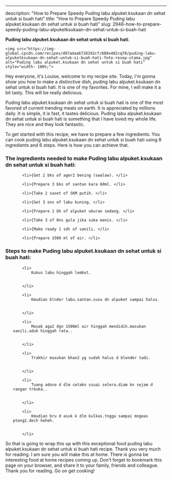 ---
description: "How to Prepare Speedy Puding labu alpuket.ksukaan dn sehat untuk si buah hati"
title: "How to Prepare Speedy Puding labu alpuket.ksukaan dn sehat untuk si buah hati"
slug: 2948-how-to-prepare-speedy-puding-labu-alpuketksukaan-dn-sehat-untuk-si-buah-hati

<p>
	<strong>Puding labu alpuket.ksukaan dn sehat untuk si buah hati</strong>. 
	
</p>
<p>
	
	<img src="https://img-global.cpcdn.com/recipes/d07adaa6728192cf/680x482cq70/puding-labu-alpuketksukaan-dn-sehat-untuk-si-buah-hati-foto-resep-utama.jpg" alt="Puding labu alpuket.ksukaan dn sehat untuk si buah hati" style="width: 100%;">
	
	
</p>
<p>
	Hey everyone, it's Louise, welcome to my recipe site. Today, I'm gonna show you how to make a distinctive dish, puding labu alpuket.ksukaan dn sehat untuk si buah hati. It is one of my favorites. For mine, I will make it a bit tasty. This will be really delicious.
</p>
	
<p>
	
</p>
<p>
	Puding labu alpuket.ksukaan dn sehat untuk si buah hati is one of the most favored of current trending meals on earth. It is appreciated by millions daily. It is simple, it is fast, it tastes delicious. Puding labu alpuket.ksukaan dn sehat untuk si buah hati is something that I have loved my whole life. They are nice and they look fantastic.
</p>

<p>
To get started with this recipe, we have to prepare a few ingredients. You can cook puding labu alpuket.ksukaan dn sehat untuk si buah hati using 8 ingredients and 6 steps. Here is how you can achieve that.
</p>

<h3>The ingredients needed to make Puding labu alpuket.ksukaan dn sehat untuk si buah hati:</h3>

<ol>
	
		<li>{Get 2 bks of ager2 bening (swalow). </li>
	
		<li>{Prepare 3 bks of santan kara 60ml. </li>
	
		<li>{Take 2 saset of SKM putih. </li>
	
		<li>{Get 3 ons of labu kuning. </li>
	
		<li>{Prepare 1 bh of alpuket ukuran sedang. </li>
	
		<li>{Take 3 of 0ns gula jika suka manis. </li>
	
		<li>{Make ready 1 sdt of vanili. </li>
	
		<li>{Prepare 1500 ml of air. </li>
	
</ol>
<p>
	
</p>

<h3>Steps to make Puding labu alpuket.ksukaan dn sehat untuk si buah hati:</h3>

<ol>
	
		<li>
			Kukus labu hinggah lembut.
			
			
		</li>
	
		<li>
			Kmudian blnder labu.santan.susu dn alpuket sampai halus.
			
			
		</li>
	
		<li>
			Masak aga2 dgn 1500ml air hinggah mendidih.masukan vanili.aduk hinggah rata..
			
			
		</li>
	
		<li>
			Trakhir masukan bhan2 yg sudah halus d blender tadi.
			
			
		</li>
	
		<li>
			Tuang adona d dlm cetakn ssuai selera.diam kn sejam d rangan trbuka..
			
			
		</li>
	
		<li>
			Kmudian bru d asuk k dlm kulkas.tnggu sampai mngeas ptong2.dech heheh.
			
			
		</li>
	
</ol>

<p>
	
</p>

<p>
	So that is going to wrap this up with this exceptional food puding labu alpuket.ksukaan dn sehat untuk si buah hati recipe. Thank you very much for reading. I am sure you will make this at home. There is gonna be interesting food at home recipes coming up. Don't forget to bookmark this page on your browser, and share it to your family, friends and colleague. Thank you for reading. Go on get cooking!
</p>

